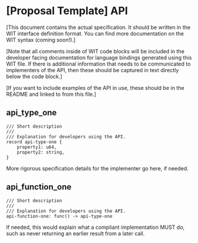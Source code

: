 # [Proposal Template] API

[This document contains the actual specification. It should be written in the WIT interface definition format. You can find more documentation on the WIT syntax (coming soon!).]

[Note that all comments inside of WIT code blocks will be included in the developer facing documentation for language bindings generated using this WIT file. If there is additional information that needs to be communicated to implementers of the API, then these should be captured in text directly below the code block.]

[If you want to include examples of the API in use, these should be in the README and linked to from this file.]

## api_type_one

```wit
/// Short description
///
/// Explanation for developers using the API.
record api-type-one {
    property1: u64,
    property2: string,
}
```

More rigorous specification details for the implementer go here, if needed.

## api_function_one

```wit
/// Short description
///
/// Explanation for developers using the API.
api-function-one: func() -> api-type-one
```

If needed, this would explain what a compliant implementation MUST do, such as never returning an earlier result from a later call.
